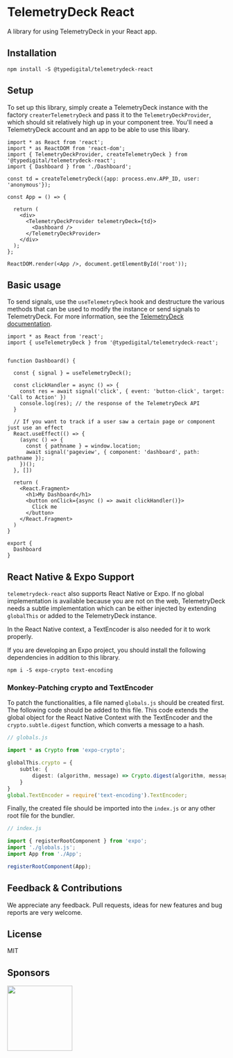 # TelemetryDeck React
A library for using TelemetryDeck in your React app.

## Installation

```shell
npm install -S @typedigital/telemetrydeck-react
```

## Setup

To set up this library, simply create a TelemetryDeck instance with the factory `createrTelemetryDeck` and pass it to the `TelemetryDeckProvider`, which should sit relatively high up in your component tree. You'll need a TelemetryDeck account and an app to be able to use this libary.

```tsx
import * as React from 'react';
import * as ReactDOM from 'react-dom';
import { TelemetryDeckProvider, createTelemetryDeck } from '@typedigital/telemetrydeck-react';
import { Dashboard } from './Dashboard';

const td = createTelemetryDeck({app: process.env.APP_ID, user: 'anonymous'});

const App = () => {

  return (
    <div>
      <TelemetryDeckProvider telemetryDeck={td}>
        <Dashboard />
      </TelemetryDeckProvider>
    </div>
  );
};

ReactDOM.render(<App />, document.getElementById('root'));
```

## Basic usage

To send signals, use the `useTelemetryDeck` hook and destructure the various methods that can be used to modify the instance or send signals to TelemetryDeck.
For more information, see the [TelemetryDeck documentation](https://telemetrydeck.com/docs/).

```tsx
import * as React from 'react';
import { useTelemetryDeck } from '@typedigital/telemetrydeck-react';


function Dashboard() {

  const { signal } = useTelemetryDeck();

  const clickHandler = async () => {
    const res = await signal('click', { event: 'button-click', target: 'Call to Action' })
    console.log(res); // the response of the TelemetryDeck API
  }

  // If you want to track if a user saw a certain page or component just use an effect
  React.useEffect(() => {
    (async () => {
      const { pathname } = window.location;
      await signal('pageview', { component: 'dashboard', path: pathname });
    })();
  }, [])

  return (
    <React.Fragment>
      <h1>My Dashboard</h1>
      <button onClick={async () => await clickHandler()}>
        Click me
      </button>
    </React.Fragment>
  )
}

export {
  Dashboard
}
```

##  React Native & Expo Support

`telemetrydeck-react` also supports React Native or Expo.
If no global implementation is available because you are not on the web, TelemetryDeck needs a subtle implementation which can be either injected by extending `globalThis` or added to the TelemetryDeck instance.

In the React Native context, a TextEncoder is also needed for it to work properly.

If you are developing an Expo project, you should install the following dependencies in addition to this library.

```shell
npm i -S expo-crypto text-encoding
```

### Monkey-Patching crypto and TextEncoder

To patch the functionalities, a file named `globals.js` should be created first. The following code should be added to this file. This code extends the global object for the React Native Context with the TextEncoder and the `crypto.subtle.digest` function, which converts a message to a hash.

```ts
// globals.js

import * as Crypto from 'expo-crypto';

globalThis.crypto = {
    subtle: {
        digest: (algorithm, message) => Crypto.digest(algorithm, message)
    }
}
global.TextEncoder = require('text-encoding').TextEncoder;
```

Finally, the created file should be imported into the `index.js` or any other root file for the bundler.

```js
// index.js

import { registerRootComponent } from 'expo';
import './globals.js';
import App from './App';

registerRootComponent(App);
```

## Feedback & Contributions
We appreciate any feedback.
Pull requests, ideas for new features and bug reports are very welcome.

## License
MIT

## Sponsors

[<img src="https://typedig.uber.space/assets/71ff4706-43e0-46f5-bab5-0fe6f07ad016" width=150 />](https://typedigital.de)
